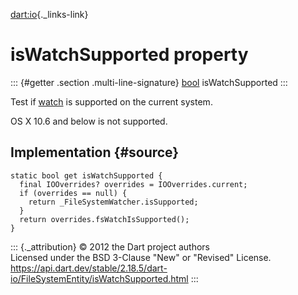 [dart:io](../../dart-io/dart-io-library){._links-link}

isWatchSupported property
=========================

::: {#getter .section .multi-line-signature}
[bool](../../dart-core/bool-class) isWatchSupported
:::

Test if [watch](watch) is supported on the current system.

OS X 10.6 and below is not supported.

Implementation {#source}
--------------

``` {.language-dart data-language="dart"}
static bool get isWatchSupported {
  final IOOverrides? overrides = IOOverrides.current;
  if (overrides == null) {
    return _FileSystemWatcher.isSupported;
  }
  return overrides.fsWatchIsSupported();
}
```

::: {._attribution}
© 2012 the Dart project authors\
Licensed under the BSD 3-Clause \"New\" or \"Revised\" License.\
<https://api.dart.dev/stable/2.18.5/dart-io/FileSystemEntity/isWatchSupported.html>
:::

